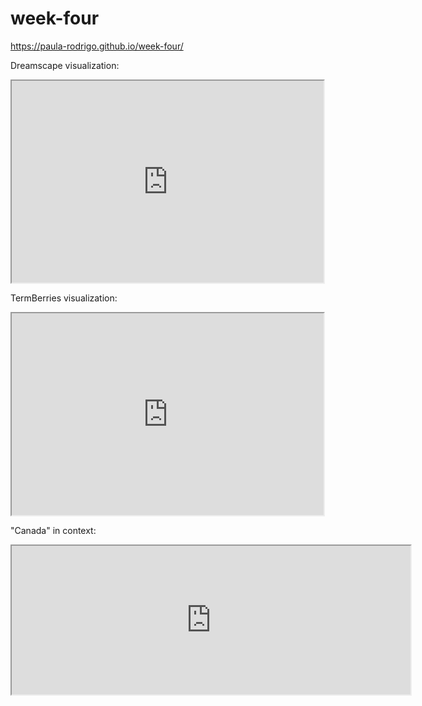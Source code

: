 # week-four
https://paula-rodrigo.github.io/week-four/

Dreamscape visualization:
<iframe style='width: 499px; height: 323px;' src='https://voyant-tools.org/tool/DreamScape/?corpus=ea1868d7f1fbece8f0f5538c23a3128e'></iframe>

TermBerries visualization:
<iframe style='width: 499px; height: 323px;' src='https://voyant-tools.org/tool/TermsBerry/?corpus=ea1868d7f1fbece8f0f5538c23a3128e'></iframe>

"Canada" in context:
<iframe style='width: 638px; height: 238px;' src='https://voyant-tools.org/tool/Contexts/?query=canada&docIndex=179&context=10&expand=5&corpus=ea1868d7f1fbece8f0f5538c23a3128e'></iframe>
